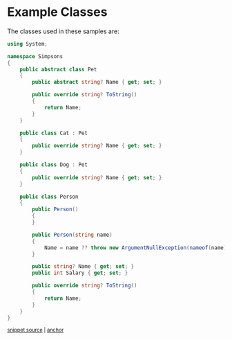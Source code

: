 # Example Classes

The classes used in these samples are:

<!-- snippet: DocumentationExamples/ExampleClasses.cs -->
<a id='9418171b'></a>
```cs
using System;

namespace Simpsons
{
    public abstract class Pet
    {
        public abstract string? Name { get; set; }

        public override string? ToString()
        {
            return Name;
        }
    }

    public class Cat : Pet
    {
        public override string? Name { get; set; }
    }

    public class Dog : Pet
    {
        public override string? Name { get; set; }
    }

    public class Person
    {
        public Person()
        {
        }

        public Person(string name)
        {
            Name = name ?? throw new ArgumentNullException(nameof(name));
        }

        public string? Name { get; set; }
        public int Salary { get; set; }

        public override string? ToString()
        {
            return Name;
        }
    }
}
```
<sup><a href='/src/DocumentationExamples/ExampleClasses.cs#L1-L44' title='Snippet source file'>snippet source</a> | <a href='#9418171b' title='Start of snippet'>anchor</a></sup>
<!-- endSnippet -->
